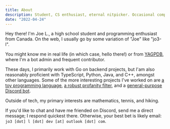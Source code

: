 ```yaml
---
title: About
description: Student, CS enthusiast, eternal nitpicker. Occasional competitive programmer.
date: "2022-04-24"
---
```


Hey there! I'm Joe L., a high school student and programming enthusiast from Canada.
On the web, I usually go by some variation of "Joe" like "jo3-l".

You might know me in real life (in which case, hello there!) or from [YAGPDB](https://yagpdb.xyz), where I'm a bot admin and frequent contributor.

These days, I primarily work with Go on backend projects, but I'am also reasonably proficient with TypeScript, Python, Java, and C++, amongst other languages.
Some of the more interesting projects I've worked on are [a toy programming language](https://github.com/jo3-l/liftoff), [a robust profanity filter](https://github.com/jo3-l/obscenity),
and a [general-purpose Discord bot](https://github.com/jo3-l/spectre).

Outside of tech, my primary interests are mathematics, tennis, and hiking.

If you'd like to chat and have me friended on Discord, send me a direct message; I respond quickest there.
Otherwise, your best bet is likely email: `jo3 [dot] l [dot] dev [at] outlook [dot] com`.
